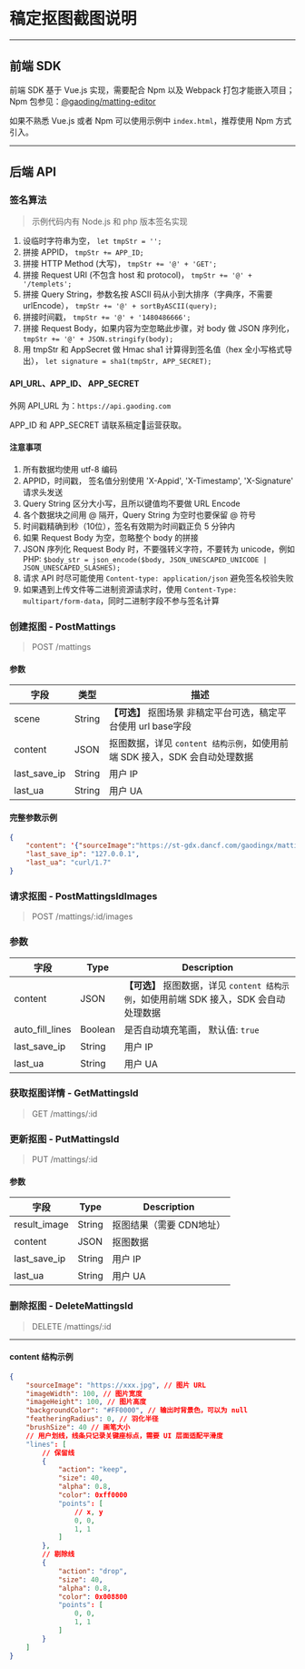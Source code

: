 # 稿定抠图截图说明

---

## 前端 SDK

前端 SDK 基于 Vue.js 实现，需要配合 Npm 以及 Webpack 打包才能嵌入项目；Npm 包参见：[@gaoding/matting-editor](https://www.npmjs.com/package/@gaoding/matting-editor)

如果不熟悉 Vue.js 或者 Npm 可以使用示例中 `index.html`，推荐使用 Npm 方式引入。

---

## 后端 API

### 签名算法

> 示例代码内有 Node.js 和 php 版本签名实现

1. 设临时字符串为空， `let tmpStr = '';`
2. 拼接 APPID， `tmpStr += APP_ID;`
3. 拼接 HTTP Method (大写)， `tmpStr += '@' + 'GET';`
4. 拼接 Request URI (不包含 host 和 protocol)， `tmpStr += '@' + '/templets';`
5. 拼接 Query String，参数名按 ASCII 码从小到大排序（字典序，不需要 urlEncode）， `tmpStr += '@' + sortByASCII(query);`
6. 拼接时间戳， `tmpStr += '@' + '1480486666';`
7. 拼接 Request Body，如果内容为空忽略此步骤，对 body 做 JSON 序列化， `tmpStr += '@' + JSON.stringify(body);`
8. 用 tmpStr 和 AppSecret 做 Hmac sha1 计算得到签名值（hex 全小写格式导出）， `let signature = sha1(tmpStr, APP_SECRET);`

#### API_URL、APP_ID、 APP_SECRET

外网 API_URL 为：`https://api.gaoding.com`

APP_ID 和 APP_SECRET 请联系稿定运营获取。

#### 注意事项

1. 所有数据均使用 utf-8 编码
2. APPID，时间戳， 签名值分别使用 'X-Appid', 'X-Timestamp', 'X-Signature' 请求头发送
3. Query String 区分大小写，且所以键值均不要做 URL Encode
4. 各个数据块之间用 @ 隔开，Query String 为空时也要保留 @ 符号
5. 时间戳精确到秒（10位），签名有效期为时间戳正负 5 分钟内
6. 如果 Request Body 为空，忽略整个 body 的拼接
7. JSON 序列化 Request Body 时，不要强转义字符，不要转为 unicode，例如 PHP: `$body_str = json_encode($body, JSON_UNESCAPED_UNICODE | JSON_UNESCAPED_SLASHES);`
8. 请求 API 时尽可能使用  `Content-type: application/json` 避免签名校验失败
9. 如果遇到上传文件等二进制资源请求时，使用 `Content-Type: multipart/form-data`，同时二进制字段不参与签名计算


### 创建抠图 - PostMattings

> POST /mattings

#### 参数

| 字段  | 类型 | 描述 |
|---------|-----------|--------------------------------------|
| scene | String  | **【可选】** 抠图场景 非稿定平台可选，稿定平台使用 url base字段 |
| content | JSON |  抠图数据，详见 `content 结构示例`，如使用前端 SDK 接入，SDK 会自动处理数据  |
| last_save_ip | String | 用户 IP |
| last_ua | String | 用户 UA |

#### 完整参数示例

``` json
{
    "content": '{"sourceImage":"https://st-gdx.dancf.com/gaodingx/mattings/undefined/images/20180626-171051-2.png","imageHeight":0,"imageWidth":0,"backgroundColor":null,"featheringRadius":0,"brushSize":30,"lines":[]}',
    "last_save_ip": "127.0.0.1",
    "last_ua": "curl/1.7"
}

```

### 请求抠图 - PostMattingsIdImages

> POST /mattings/:id/images

### 参数

| 字段    | Type      | Description                          |
|---------|-----------|--------------------------------------|
| content | JSON | **【可选】** 抠图数据，详见 `content 结构示例`，如使用前端 SDK 接入，SDK 会自动处理数据 |
| auto_fill_lines | Boolean |  是否自动填充笔画， 默认值: `true` |
| last_save_ip | String |  用户 IP |
| last_ua | String |  用户 UA |

### 获取抠图详情 - GetMattingsId

> GET /mattings/:id

### 更新抠图 - PutMattingsId

> PUT /mattings/:id

#### 参数

| 字段    | Type      | Description                          |
|---------|-----------|--------------------------------------|
| result_image | String | 抠图结果（需要 CDN地址） |
| content | JSON | 抠图数据 |
| last_save_ip | String | 用户 IP |
| last_ua | String | 用户 UA |

### 删除抠图 - DeleteMattingsId

> DELETE /mattings/:id

----

#### content 结构示例

``` json
{
    "sourceImage": "https://xxx.jpg", // 图片 URL
    "imageWidth": 100, // 图片宽度
    "imageHeight": 100, // 图片高度
    "backgroundColor": "#FF0000", // 输出时背景色，可以为 null
    "featheringRadius": 0, // 羽化半径
    "brushSize": 40 // 画笔大小
    // 用户划线，线条只记录关键座标点，需要 UI 层面适配平滑度
    "lines": [
        // 保留线
        {
            "action": "keep",
            "size": 40,
            "alpha": 0.8,
            "color": 0xff0000
            "points": [
                // x, y
                0, 0,
                1, 1
            ]
        },
        // 剔除线
        {
            "action": "drop",
            "size": 40,
            "alpha": 0.8,
            "color": 0x008800
            "points": [
                0, 0,
                1, 1
            ]
        }
    ]
}
```
